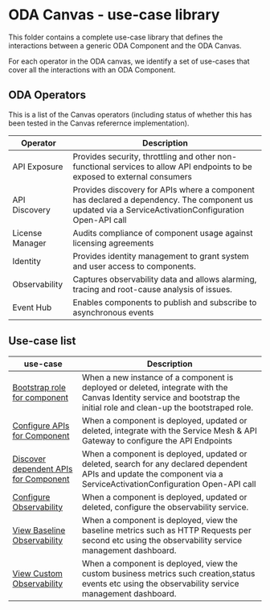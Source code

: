 # ODA Canvas - use-case library

This folder contains a complete use-case library that defines the interactions between a generic ODA Component and the ODA Canvas.

For each operator in the ODA canvas, we identify a set of use-cases that cover all the interactions with an ODA Component.

## ODA Operators

This is a list of the Canvas operators (including status of whether this has been tested in the Canvas referernce implementation).

| Operator            | Description                     |
| ------------------- | ------------------------------- |
| API Exposure | Provides security, throttling and other non-functional services to allow API endpoints to be exposed to external consumers |
| API Discovery | Provides discovery for APIs where a component has declared a dependency. The component us updated via a ServiceActivationConfiguration Open-API call |
| License Manager | Audits compliance of component usage against licensing agreements |
| Identity | Provides identity management to grant system and user access to components. |
| Observability | Captures observability data and allows alarming, tracing and root-cause analysis of issues. |
| Event Hub | Enables components to publish and subscribe to asynchronous events |


## Use-case list

| use-case           | Description           |
| ------------------ | --------------------- |
| [Bootstrap role for component](Bootstrap-role-for-component.md) | When a new instance of a component is deployed or deleted, integrate with the Canvas Identity service and bootstrap the initial role and clean-up the bootstraped role. |
| [Configure APIs for Component](Configure-APIs-for-Component.md) | When a component is deployed, updated or deleted, integrate with the Service Mesh & API Gateway to configure the API Endpoints |
| [Discover dependent APIs for Component](Discover-dependent-APIs-for-Component.md) | When a component is deployed, updated or deleted, search for any declared dependent APIs and update the component via a ServiceActivationConfiguration Open-API call |
| [Configure Observability](Configure-Observability.md) | When a component is deployed, updated or deleted, configure the observability service. || Authentication | When an external consumer calls an exposed API for a component, manage the authenticate the consumer and pass the authenticated request (including authentication token) to the component. |
| [View Baseline Observability](View-Baseline-Observability.md) | When a component is deployed, view the baseline metrics such as HTTP Requests per second etc using the observability service management dashboard.|
| [View Custom Observability](View-Custom-Observability.md) | When a component is deployed, view the custom business metrics such creation,status events etc using the observability service management dashboard.|
